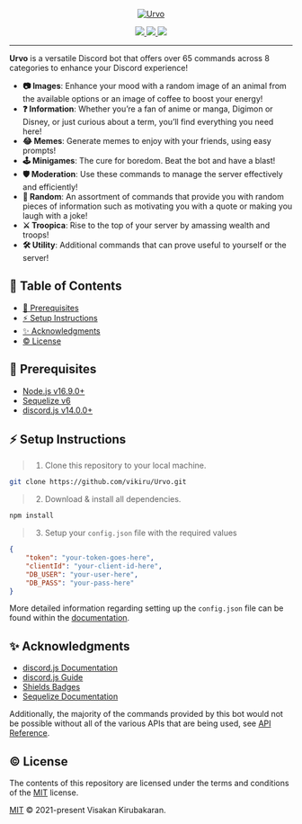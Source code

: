 <p align="center">
  <a href="https://github.com/vikiru/Urvo">
    <img src="https://github.com/vikiru/Urvo/assets/72267229/148dd33d-fdfc-4df4-9e29-f23795990e2f" alt="Urvo"/>
  </a>
</p>

<p align="center">
  <a href="https://github.com/vikiru/Urvo/blob/main/LICENSE">
    <img src="https://img.shields.io/badge/license-MIT-green"/>
  </a>
  <a href="https://vikiru.github.io/Urvo/">
    <img src="https://img.shields.io/badge/documentation-docs-orange"/>
  </a>
  <img src="https://img.shields.io/badge/code_style-prettier-ff69b4.svg?style=flat-square"/>
</p>

---

**Urvo** is a versatile Discord bot that offers over 65 commands across 8 categories to enhance your Discord experience!

- **📷 Images**: Enhance your mood with a random image of an animal from the available options or an image of coffee to boost your energy!
- **❓ Information**: Whether you’re a fan of anime or manga, Digimon or Disney, or just curious about a term, you’ll find everything you need here!
- **😂 Memes**: Generate memes to enjoy with your friends, using easy prompts!
- **🕹️ Minigames**: The cure for boredom. Beat the bot and have a blast!
- **🛡️ Moderation**: Use these commands to manage the server effectively and efficiently!
- **🎲 Random**: An assortment of commands that provide you with random pieces of information such as motivating you with a quote or making you laugh with a joke!
- **⚔️ Troopica**: Rise to the top of your server by amassing wealth and troops!
- **🛠️ Utility**: Additional commands that can prove useful to yourself or the server!

## 📖 Table of Contents

- [📝 Prerequisites](#prerequisites)
- [⚡ Setup Instructions](#setup-instructions)
- [✨ Acknowledgments](#acknowledgments)
- [©️ License](#license)

## 📝 Prerequisites

- [Node.js v16.9.0+](https://nodejs.org/en/download)
- [Sequelize v6](https://sequelize.org/)
- [discord.js v14.0.0+](https://discord.js.org/)

## ⚡ Setup Instructions

> 1. Clone this repository to your local machine.

```bash
git clone https://github.com/vikiru/Urvo.git
```

> 2. Download & install all dependencies.

```bash
npm install
```

> 3. Setup your `config.json` file with the required values

```json
{
	"token": "your-token-goes-here",
	"clientId": "your-client-id-here",
	"DB_USER": "your-user-here",
	"DB_PASS": "your-pass-here"
}
```

More detailed information regarding setting up the `config.json` file can be found within the [documentation](https://vikiru.github.io/Urvo/).

## ✨ Acknowledgments

- [discord.js Documentation](https://old.discordjs.dev/#/docs/discord.js/14.11.0/general/welcome)
- [discord.js Guide](https://discordjs.guide/)
- [Shields Badges](https://github.com/badges/shields)
- [Sequelize Documentation](https://sequelize.org/docs/v6/)

Additionally, the majority of the commands provided by this bot would not be possible without all of the various APIs that are being used, see [API Reference]().

## ©️ License

The contents of this repository are licensed under the terms and conditions of the [MIT](https://choosealicense.com/licenses/mit/) license.

[MIT](LICENSE) © 2021-present Visakan Kirubakaran.
